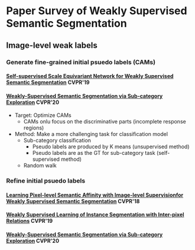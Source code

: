 # Paper Survey of Weakly Supervised Semantic Segmentation

## Image-level weak labels
### Generate fine-grained initial psuedo labels (CAMs)
#### [Self-supervised Scale Equivariant Network for Weakly Supervised Semantic Segmentation](https://arxiv.org/abs/1909.03714) CVPR'19
#### [Weakly-Supervised Semantic Segmentation via Sub-category Exploration](https://openaccess.thecvf.com/content_CVPR_2020/papers/Chang_Weakly-Supervised_Semantic_Segmentation_via_Sub-Category_Exploration_CVPR_2020_paper.pdf) CVPR'20
* Target: Optimize CAMs
  + CAMs onlu focus on the discriminative parts (incomplete response regions)
* Method: Make a more challenging task for classification model
  + Sub-category classification
    - Pseudo labels are produced by K means (unsupervised method)
    - Pseudo labels are as the GT for sub-category task (self-supervised method)
  + Random walk
### Refine initial psuedo labels
#### [Learning Pixel-level Semantic Affinity with Image-level Supervisionfor Weakly Supervised Semantic Segmentation](http://openaccess.thecvf.com/content_cvpr_2018/papers/Ahn_Learning_Pixel-Level_Semantic_CVPR_2018_paper.pdf) CVPR'18
#### [Weakly Supervised Learning of Instance Segmentation with Inter-pixel Relations](http://openaccess.thecvf.com/content_CVPR_2019/papers/Ahn_Weakly_Supervised_Learning_of_Instance_Segmentation_With_Inter-Pixel_Relations_CVPR_2019_paper.pdf) CVPR'19
#### [Weakly-Supervised Semantic Segmentation via Sub-category Exploration](https://openaccess.thecvf.com/content_CVPR_2020/papers/Chang_Weakly-Supervised_Semantic_Segmentation_via_Sub-Category_Exploration_CVPR_2020_paper.pdf) CVPR'20
